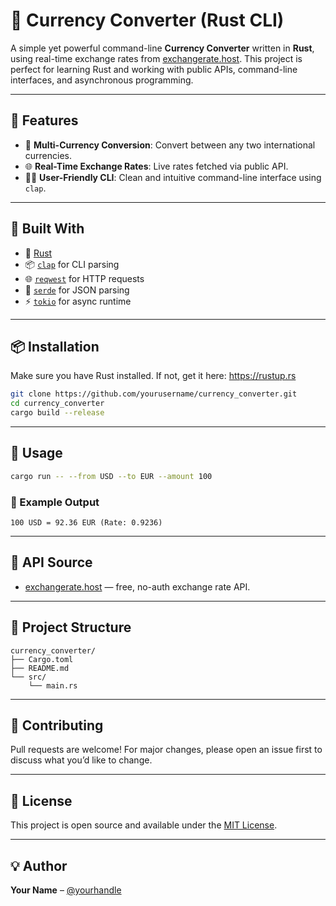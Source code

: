 # 💱 Currency Converter (Rust CLI)

A simple yet powerful command-line **Currency Converter** written in **Rust**, using real-time exchange rates from [exchangerate.host](https://exchangerate.host/). This project is perfect for learning Rust and working with public APIs, command-line interfaces, and asynchronous programming.

---

## 🚀 Features

- 🔁 **Multi-Currency Conversion**: Convert between any two international currencies.
- 🌐 **Real-Time Exchange Rates**: Live rates fetched via public API.
- 🧑‍💻 **User-Friendly CLI**: Clean and intuitive command-line interface using `clap`.

---

## 🧰 Built With

- 🦀 [Rust](https://www.rust-lang.org/)
- 📦 [`clap`](https://docs.rs/clap) for CLI parsing
- 🌐 [`reqwest`](https://docs.rs/reqwest) for HTTP requests
- 🔁 [`serde`](https://serde.rs/) for JSON parsing
- ⚡ [`tokio`](https://tokio.rs/) for async runtime

---

## 📦 Installation

Make sure you have Rust installed. If not, get it here: https://rustup.rs

```bash
git clone https://github.com/yourusername/currency_converter.git
cd currency_converter
cargo build --release
```

---

## 🧪 Usage

```bash
cargo run -- --from USD --to EUR --amount 100
```

### 📝 Example Output

```
100 USD = 92.36 EUR (Rate: 0.9236)
```

---

## 🧾 API Source

- [exchangerate.host](https://exchangerate.host) — free, no-auth exchange rate API.

---

## 📁 Project Structure

```
currency_converter/
├── Cargo.toml
├── README.md
└── src/
    └── main.rs
```

---

## 🙌 Contributing

Pull requests are welcome! For major changes, please open an issue first to discuss what you’d like to change.

---

## 📄 License

This project is open source and available under the [MIT License](LICENSE).

---

## 💡 Author

**Your Name** – [@yourhandle](https://github.com/yourusername)
